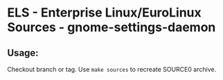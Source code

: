 # ELS - Enterprise Linux/EuroLinux Sources - gnome-settings-daemon
 
## Usage:
  Checkout branch or tag. Use `make sources` to recreate  SOURCE0 archive.
